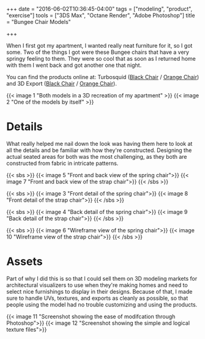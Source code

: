+++
date = "2016-06-02T10:36:45-04:00"
tags = ["modeling", "product", "exercise"]
tools = ["3DS Max", "Octane Render", "Adobe Photoshop"]
title = "Bungee Chair Models"

+++

When I first got my apartment, I wanted really neat furniture for it, so I got some. Two of the things I got were these Bungee chairs that have a very springy feeling to them. They were so cool that as soon as I returned home with them I went back and got another one that night.

You can find the products online at: Turbosquid ([Black Chair](http://www.turbosquid.com/3d-models/bungee-chair-3d-obj/1048205) / [Orange Chair](http://www.turbosquid.com/3d-models/3d-bungee-chair/1048195)) and 3D Export ([Black Chair](https://3dexport.com/3dmodel-bungee-chair-2-123069.htm) / [Orange Chair](https://3dexport.com/3dmodel-bungee-chair-1-123068.htm)).

{{< image 1 "Both models in a 3D recreation of my apartment" >}}
{{< image 2 "One of the models by itself" >}}

# Details
What really helped me nail down the look was having them here to look at all the details and be familiar with how they're constructed. Designing the actual seated areas for both was the most challenging, as they both are constructed from fabric in intricate patterns.

{{< sbs >}}
  {{< image 5 "Front and back view of the spring chair">}}
  {{< image 7 "Front and back view of the strap chair">}}
{{< /sbs >}}

{{< sbs >}}
  {{< image 3 "Front detail of the spring chair">}}
  {{< image 8 "Front detail of the strap chair">}}
{{< /sbs >}}

{{< sbs >}}
  {{< image 4 "Back detail of the spring chair">}}
  {{< image 9 "Back detail of the strap chair">}}
{{< /sbs >}}

{{< sbs >}}
  {{< image 6 "Wireframe view of the spring chair">}}
  {{< image 10 "Wireframe view of the strap chair">}}
{{< /sbs >}}

# Assets
Part of why I did this is so that I could sell them on 3D modeling markets for architectural visualizers to use when they're making homes and need to select nice furnishings to display in their designs. Because of that, I made sure to handle UVs, textures, and exports as cleanly as possible, so that people using the model had no trouble customizing and using the products.

{{< image 11 "Screenshot showing the ease of modifcation through Photoshop">}}
{{< image 12 "Screenshot showing the simple and logical texture files">}}
